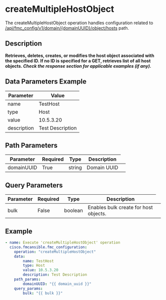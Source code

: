 # createMultipleHostObject

The createMultipleHostObject operation handles configuration related to [/api/fmc_config/v1/domain/{domainUUID}/object/hosts](/paths//api/fmc_config/v1/domain/{domain_uuid}/object/hosts.md) path.&nbsp;
## Description
**Retrieves, deletes, creates, or modifies the host object associated with the specified ID. If no ID is specified for a GET, retrieves list of all host objects. _Check the response section for applicable examples (if any)._**

## Data Parameters Example
| Parameter | Value |
| --------- | -------- |
| name | TestHost |
| type | Host |
| value | 10.5.3.20 |
| description | Test Description |

## Path Parameters
| Parameter | Required | Type | Description |
| --------- | -------- | ---- | ----------- |
| domainUUID | True | string <td colspan=3> Domain UUID |

## Query Parameters
| Parameter | Required | Type | Description |
| --------- | -------- | ---- | ----------- |
| bulk | False | boolean <td colspan=3> Enables bulk create for host objects. |

## Example
```yaml
- name: Execute 'createMultipleHostObject' operation
  cisco.fmcansible.fmc_configuration:
    operation: "createMultipleHostObject"
    data:
        name: TestHost
        type: Host
        value: 10.5.3.20
        description: Test Description
    path_params:
        domainUUID: "{{ domain_uuid }}"
    query_params:
        bulk: "{{ bulk }}"

```